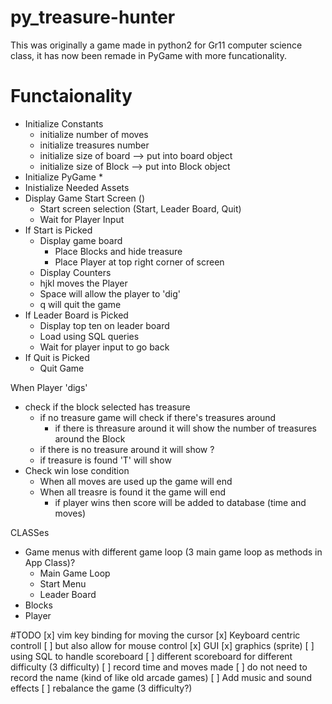 # py_treasure-hunter
This was originally a game made in python2 for Gr11 computer science class,
it has now been remade in PyGame with more funcationality.

# Functaionality

* Initialize Constants
    * initialize number of moves
    * initialize treasures number
    * initialize size of board --> put into board object
    * initialize size of Block --> put into Block object
* Initialize PyGame
    *
* Inistialize Needed Assets
* Display Game Start Screen ()
    * Start screen selection (Start, Leader Board, Quit)
    * Wait for Player Input
* If Start is Picked
    * Display game board
        * Place Blocks and hide treasure
        * Place Player at top right corner of screen
    * Display Counters
    * hjkl moves the Player
    * Space will allow the player to 'dig'
    * q will quit the game
* If Leader Board is Picked
    * Display top ten on leader board
    * Load using SQL queries
    * Wait for player input to go back
* If Quit is Picked
    * Quit Game

When Player 'digs'
* check if the block selected has treasure
    * if no treasure game will check if there's treasures around
        * if there is threasure around it will show the number of treasures around the Block
    * if there is no treasure around it will show ?
    * if treasure is found 'T' will show
* Check win lose condition
    * When all moves are used up the game will end
    * When all treasre is found it the game will end
        * if player wins then score will be added to database (time and moves)

CLASSes
* Game menus with different game loop (3 main game loop as methods in App Class)?
    * Main Game Loop
    * Start Menu
    * Leader Board
* Blocks
* Player



#TODO
[x] vim key binding for moving the cursor
    [x] Keyboard centric controll
    [ ] but also allow for mouse control
[x] GUI
    [x] graphics (sprite)
[ ] using SQL to handle scoreboard
    [ ] different scoreboard for different difficulty (3 difficulty)
    [ ] record time and moves made
    [ ] do not need to record the name (kind of like old arcade games)
[ ] Add music and sound effects
[ ] rebalance the game (3 difficulty?)
